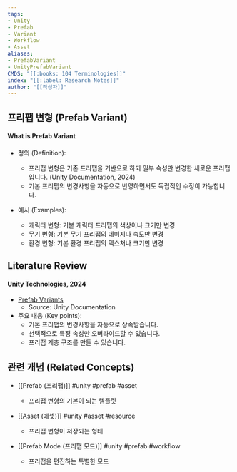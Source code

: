 ```yaml
---
tags:
- Unity
- Prefab
- Variant
- Workflow
- Asset
aliases:
- PrefabVariant
- UnityPrefabVariant
CMDS: "[[:books: 104 Terminologies]]" 
index: "[[:label: Research Notes]]"
author: "[[작성자]]" 
---
```


## 프리팹 변형 (Prefab Variant)

#### What is Prefab Variant

- 정의 (Definition):
	- 프리팹 변형은 기존 프리팹을 기반으로 하되 일부 속성만 변경한 새로운 프리팹입니다. (Unity Documentation, 2024)
	- 기본 프리팹의 변경사항을 자동으로 반영하면서도 독립적인 수정이 가능합니다.

- 예시 (Examples):
	- 캐릭터 변형: 기본 캐릭터 프리팹의 색상이나 크기만 변경
	- 무기 변형: 기본 무기 프리팹의 데미지나 속도만 변경
	- 환경 변형: 기본 환경 프리팹의 텍스처나 크기만 변경

## Literature Review

#### Unity Technologies, 2024
- [Prefab Variants](https://docs.unity3d.com/Manual/PrefabVariants.html)
	- Source: Unity Documentation
- 주요 내용 (Key points):
	- 기본 프리팹의 변경사항을 자동으로 상속받습니다.
	- 선택적으로 특정 속성만 오버라이드할 수 있습니다.
	- 프리팹 계층 구조를 만들 수 있습니다.

## 관련 개념 (Related Concepts)

- [[Prefab (프리팹)]] #unity #prefab #asset
	- 프리팹 변형의 기본이 되는 템플릿

- [[Asset (에셋)]] #unity #asset #resource
	- 프리팹 변형이 저장되는 형태

- [[Prefab Mode (프리팹 모드)]] #unity #prefab #workflow
	- 프리팹을 편집하는 특별한 모드 